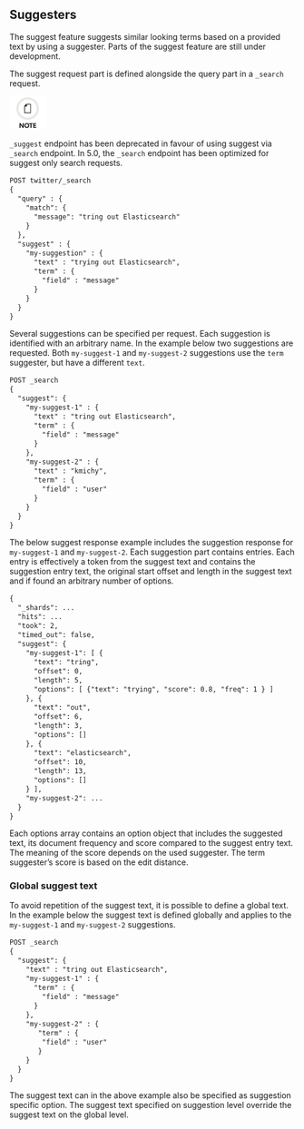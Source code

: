 ## Suggesters

The suggest feature suggests similar looking terms based on a provided text by using a suggester. Parts of the suggest feature are still under development.

The suggest request part is defined alongside the query part in a `_search` request.

![Note](/images/icons/note.png)

`_suggest` endpoint has been deprecated in favour of using suggest via `_search` endpoint. In 5.0, the `_search` endpoint has been optimized for suggest only search requests.
    
    
    POST twitter/_search
    {
      "query" : {
        "match": {
          "message": "tring out Elasticsearch"
        }
      },
      "suggest" : {
        "my-suggestion" : {
          "text" : "trying out Elasticsearch",
          "term" : {
            "field" : "message"
          }
        }
      }
    }

Several suggestions can be specified per request. Each suggestion is identified with an arbitrary name. In the example below two suggestions are requested. Both `my-suggest-1` and `my-suggest-2` suggestions use the `term` suggester, but have a different `text`.
    
    
    POST _search
    {
      "suggest": {
        "my-suggest-1" : {
          "text" : "tring out Elasticsearch",
          "term" : {
            "field" : "message"
          }
        },
        "my-suggest-2" : {
          "text" : "kmichy",
          "term" : {
            "field" : "user"
          }
        }
      }
    }

The below suggest response example includes the suggestion response for `my-suggest-1` and `my-suggest-2`. Each suggestion part contains entries. Each entry is effectively a token from the suggest text and contains the suggestion entry text, the original start offset and length in the suggest text and if found an arbitrary number of options.
    
    
    {
      "_shards": ...
      "hits": ...
      "took": 2,
      "timed_out": false,
      "suggest": {
        "my-suggest-1": [ {
          "text": "tring",
          "offset": 0,
          "length": 5,
          "options": [ {"text": "trying", "score": 0.8, "freq": 1 } ]
        }, {
          "text": "out",
          "offset": 6,
          "length": 3,
          "options": []
        }, {
          "text": "elasticsearch",
          "offset": 10,
          "length": 13,
          "options": []
        } ],
        "my-suggest-2": ...
      }
    }

Each options array contains an option object that includes the suggested text, its document frequency and score compared to the suggest entry text. The meaning of the score depends on the used suggester. The term suggester’s score is based on the edit distance.

### Global suggest text

To avoid repetition of the suggest text, it is possible to define a global text. In the example below the suggest text is defined globally and applies to the `my-suggest-1` and `my-suggest-2` suggestions.
    
    
    POST _search
    {
      "suggest": {
        "text" : "tring out Elasticsearch",
        "my-suggest-1" : {
          "term" : {
            "field" : "message"
          }
        },
        "my-suggest-2" : {
           "term" : {
            "field" : "user"
           }
        }
      }
    }

The suggest text can in the above example also be specified as suggestion specific option. The suggest text specified on suggestion level override the suggest text on the global level.
